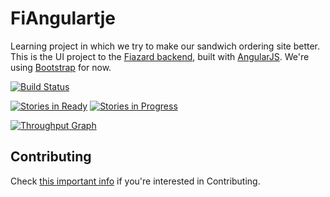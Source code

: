FiAngulartje
============
Learning project in which we try to make our sandwich ordering site better. This is the UI project to the [Fiazard backend](https://github.com/SoftwareSandbox/Fiazard), built with [AngularJS](https://angularjs.org/). We're using [Bootstrap](http://getbootstrap.com) for now.

[![Build Status](https://travis-ci.org/SoftwareSandbox/FiAngulartje.svg?branch=master)](https://travis-ci.org/SoftwareSandbox/FiAngulartje)

[![Stories in Ready](https://badge.waffle.io/softwaresandbox/fiangulartje.svg?label=ready&title=Ready)](http://waffle.io/softwaresandbox/fiangulartje)
[![Stories in Progress](https://badge.waffle.io/softwaresandbox/fiangulartje.svg?label=in%20progress&title=In%20Progress)](http://waffle.io/softwaresandbox/fiangulartje)

[![Throughput Graph](https://graphs.waffle.io/softwaresandbox/fiangulartje/throughput.svg)](https://waffle.io/softwaresandbox/fiangulartje/metrics)

## Contributing
Check [this important info](CONTRIBUTE.md) if you're interested in Contributing.
